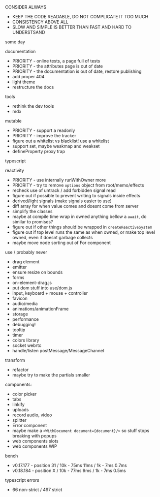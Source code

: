 CONSIDER ALWAYS

- KEEP THE CODE READABLE, DO NOT COMPLICATE IT TOO MUCH
- CONSISTENCY ABOVE ALL
- SLOW AND SIMPLE IS BETTER THAN FAST AND HARD TO UNDERSTSAND

some day

documentation

- PRIORITY - online tests, a page full of tests
- PRIORITY - the attributes page is out of date
- PRIORITY - the documentation is out of date, restore publishing
- add proper 404
- light theme
- restructure the docs

tools

- rethink the dev tools
- mdx

mutable

- PRIORITY - support a readonly
- PRIORITY - improve the tracker
- figure out a whitelist vs blacklist! use a whitelist
- support set, maybe weakmap and weakset
- defineProperty proxy trap

typescript

reactivity

- PRIORITY - use internally runWithOwner more
- PRIORITY - try to remove `options` object from root/memo/effects
- recheck use of untrack / add forbidden signal read
- figure out if possible to prevent writing to signals inside effects
- derived/light signals (make signals easier to use)
- diff array for when value comes and doesnt come from server
- simplify the classes
- maybe at compile time wrap in owned anything bellow a `await`, do
  similar to promises?
- figure out if other things should be wrapped in
  `createReactiveSystem`
- figure out if top level runs the same as when owned, or make top
  level owned, even if doesnt garbage collects
- maybe move node sorting out of For component

use / probably never

- drag element
- emitter
- ensure resize on bounds
- forms
- on-element-drag.js
- put dom stuff into use/dom.js
- input, keyboard + mouse + controller
- favicon
- audio/media
- animations/animationFrame
- storage
- performance
- debugging!
- tooltip
- timer
- colors library
- socket webrtc
- handle/listen postMessage/MessageChannel

transform

- refactor
- maybe try to make the partials smaller

components:

- color picker
- tabs
- linkify
- uploads
- record audio, video
- splitter
- Error component
- maybe make a `<WithDocument document={document}/>` so stuff stops
  breaking with popups
- web components slots
- web components WIP

bench

- v0.17.177 - position 31 / 10k - 75ms 11ms / 1k - 7ms 0.7ms
- v0.18.184 - position X / 10k - 77ms 9ms / 1k - 7ms 0.5ms

typescript errors

- 66 non-strict / 497 strict
